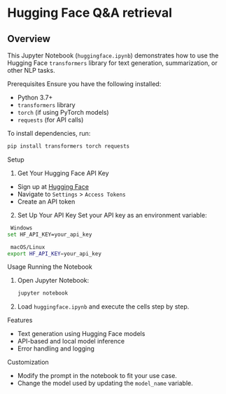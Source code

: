 # Hugging Face Q&A retrieval

## Overview
This Jupyter Notebook (`huggingface.ipynb`) demonstrates how to use the Hugging Face `transformers` library for text generation, summarization, or other NLP tasks.

 Prerequisites
Ensure you have the following installed:
- Python 3.7+
- `transformers` library
- `torch` (if using PyTorch models)
- `requests` (for API calls)

To install dependencies, run:
```bash
pip install transformers torch requests
```

 Setup
 1. Get Your Hugging Face API Key
- Sign up at [Hugging Face](https://huggingface.co/)
- Navigate to `Settings` > `Access Tokens`
- Create an API token

 2. Set Up Your API Key
Set your API key as an environment variable:
```bash
 Windows
set HF_API_KEY=your_api_key

 macOS/Linux
export HF_API_KEY=your_api_key
```

 Usage
 Running the Notebook
1. Open Jupyter Notebook:
   ```bash
   jupyter notebook
   ```
2. Load `huggingface.ipynb` and execute the cells step by step.

 Features
- Text generation using Hugging Face models
- API-based and local model inference
- Error handling and logging

 Customization
- Modify the prompt in the notebook to fit your use case.
- Change the model used by updating the `model_name` variable.


